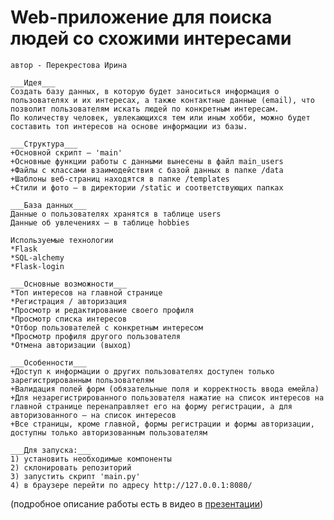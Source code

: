 # Web-приложение для поиска людей со схожими интересами 

```
автор - Перекрестова Ирина
```
```
___Идея___
Создать базу данных, в которую будет заноситься информация о пользователях и их интересах, а также контактные данные (email), что позволит пользователям искать людей по конкретным интересам.
По количеству человек, увлекающихся тем или иным хобби, можно будет составить топ интересов на основе информации из базы.
```
```
___Структура___
+Основной скрипт – 'main'
+Основные функции работы с данными вынесены в файл main_users
+Файлы с классами взаимодействия с базой данных в папке /data
+Шаблоны веб-страниц находятся в папке /templates
+Стили и фото – в директории /static и соответствующих папках
```
```
___База данных___
Данные о пользователях хранятся в таблице users
Данные об увлечениях – в таблице hobbies
```
```
Используемые технологии
*Flask
*SQL-alchemy
*Flask-login
```
```
___Основные возможности___
*Топ интересов на главной странице
*Регистрация / авторизация
*Просмотр и редактирование своего профиля
*Просмотр списка интересов
*Отбор пользователей с конкретным интересом
*Просмотр профиля другого пользователя
*Отмена авторизации (выход)
```
```
___Особенности___
+Доступ к информации о других пользователях доступен только зарегистрированным пользователям 
+Валидация полей форм (обязательные поля и корректность ввода емейла)
+Для незарегистрированного пользователя нажатие на список интересов на главной странице перенаправляет его на форму регистрации, а для авторизованного – на список интересов
+Все страницы, кроме главной, формы регистрации и формы авторизации, доступны только авторизованным пользователям
```
```
___Для запуска:___
1) установить необходимые компоненты
2) склонировать репозиторий
3) запустить скрипт 'main.py'
4) в браузере перейти по адресу http://127.0.0.1:8080/
```
(подробное описание работы есть в видео в [презентации](https://github.com/ashuno/website/blob/main/%D0%9F%D1%80%D0%B5%D0%B7%D0%B5%D0%BD%D1%82%D0%B0%D1%86%D0%B8%D1%8F%20%D0%BF%D1%80%D0%BE%D0%B5%D0%BA%D1%82%D0%B0%20%D0%BF%D0%BE%20%D0%B2%D0%B5%D0%B1-%D0%BF%D1%80%D0%B8%D0%BB%D0%BE%D0%B6%D0%B5%D0%BD%D0%B8%D1%8E.pptx))
